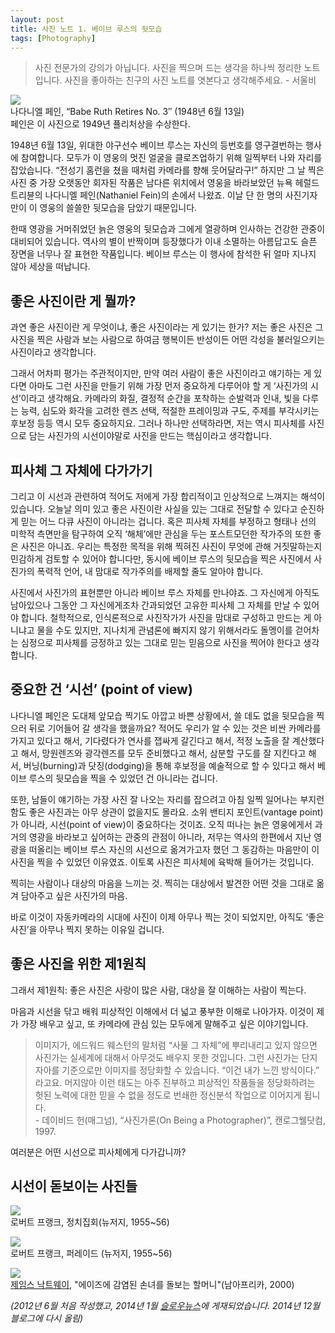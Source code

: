 ```yaml
---
layout: post
title: 사진 노트 1. 베이브 루스의 뒷모습
tags: [Photography] 
---
```


<div id="toc"><p class="toc_title"></p></div>

> 사진 전문가의 강의가 아닙니다. 사진을 찍으며 드는 생각을 하나씩 정리한 노트입니다. 사진을 좋아하는 친구의 사진 노트를 엿본다고 생각해주세요. - 서울비

![](https://farm8.staticflickr.com/7569/15778116048_b915fe9ce0.jpg)   
나다니엘 페인, “Babe Ruth Retires No. 3″ (1948년 6월 13일)   
페인은 이 사진으로 1949년 퓰리처상을 수상한다.


1948년 6월 13일, 위대한 야구선수 베이브 루스는 자신의 등번호를 영구결번하는 행사에 참여합니다. 모두가 이 영웅의 멋진 얼굴을 클로즈업하기 위해 일찍부터 나와 자리를 잡았습니다. “전성기 홈런을 쳤을 때처럼 카메라를 향해 웃어달라구!” 하지만 그 날 찍은 사진 중 가장 오랫동안 회자된 작품은 남다른 위치에서 영웅을 바라보았던 뉴욕 헤럴드 트리뷴의 나다니엘 페인(Nathaniel Fein)의 손에서 나왔죠. 이날 단 한 명의 사진기자만이 이 영웅의 쓸쓸한 뒷모습을 담았기 때문입니다.

한때 영광을 거머쥐었던 늙은 영웅의 뒷모습과 그에게 열광하며 인사하는 건강한 관중이 대비되어 있습니다. 역사의 별이 반짝이며 등장했다가 이내 소멸하는 아름답고도 슬픈 장면을 너무나 잘 표현한 작품입니다. 베이브 루스는 이 행사에 참석한 뒤 얼마 지나지 않아 세상을 떠납니다.

## 좋은 사진이란 게 뭘까?

과연 좋은 사진이란 게 무엇이냐, 좋은 사진이라는 게 있기는 한가? 저는 좋은 사진은 그 사진을 찍은 사람과 보는 사람으로 하여금 행복이든 반성이든 어떤 각성을 불러일으키는 사진이라고 생각합니다.

그래서 어차피 평가는 주관적이지만, 만약 여러 사람이 좋은 사진이라고 얘기하는 게 있다면 아마도 그런 사진을 만들기 위해 가장 먼저 중요하게 다루어야 할 게 ‘사진가의 시선’이라고 생각해요. 카메라의 화질, 결정적 순간을 포착하는 순발력과 인내, 빛을 다루는 능력, 심도와 화각을 고려한 렌즈 선택, 적절한 프레이밍과 구도, 주제를 부각시키는 후보정 등등 역시 모두 중요하지요. 그러나 하나만 선택하라면, 저는 역시 피사체를 사진으로 담는 사진가의 시선이야말로 사진을 만드는 핵심이라고 생각합니다.

## 피사체 그 자체에 다가가기

그리고 이 시선과 관련하여 적어도 저에게 가장 합리적이고 인상적으로 느껴지는 해석이 있습니다. 오늘날 의미 있고 좋은 사진이란 사실을 있는 그대로 전달할 수 있다고 순진하게 믿는 어느 다큐 사진이 아니라는 겁니다. 혹은 피사체 자체를 부정하고 형태나 선의 미학적 측면만을 탐구하여 오직 ‘해체’에만 관심을 두는 포스트모던한 작가주의 또한 좋은 사진은 아니죠. 우리는 특정한 목적을 위해 찍혀진 사진이 무엇에 관해 거짓말하는지 민감하게 검토할 수 있어야 합니다만, 동시에 베이브 루스의 뒷모습을 찍은 사진에서 사진가의 폭력적 언어, 내 맘대로 작가주의를 배제할 줄도 알아야 합니다.

사진에서 사진가의 표현뿐만 아니라 베이브 루스 자체를 만나야죠. 그 자신에게 아직도 남아있으나 그동안 그 자신에게조차 간과되었던 고유한 피사체 그 자체를 만날 수 있어야 합니다. 철학적으로, 인식론적으로 사진작가가 사진을 맘대로 구성하고 만드는 게 아니냐고 물을 수도 있지만, 지나치게 관념론에 빠지지 않기 위해서라도 돌멩이를 걷어차는 심정으로 피사체를 긍정하고 있는 그대로 믿는 믿음으로 사진을 찍어야 한다고 생각합니다.

## 중요한 건 ‘시선’ (point of view)

나다니엘 페인은 도대체 앞모습 찍기도 아깝고 바쁜 상황에서, 쓸 데도 없을 뒷모습을 찍으러 뒤로 기어들어 갈 생각을 했을까요? 적어도 우리가 알 수 있는 것은 비싼 카메라를 가지고 있다고 해서, 기다렸다가 연사를 잽싸게 갈긴다고 해서, 적정 노출을 잘 계산했다고 해서, 망원렌즈와 광각렌즈를 모두 준비했다고 해서, 삼분할 구도를 잘 지킨다고 해서, 버닝(burning)과 닷징(dodging)을 통해 후보정을 예술적으로 할 수 있다고 해서 베이브 루스의 뒷모습을 찍을 수 있었던 건 아니라는 겁니다.

또한, 남들이 얘기하는 가장 사진 잘 나오는 자리를 잡으려고 아침 일찍 일어나는 부지런함도 좋은 사진과는 아무 상관이 없을지도 몰라요. 소위 밴티지 포인트(vantage point)가 아니라, 시선(point of view)이 중요하다는 것이죠. 오직 떠나는 늙은 영웅에게서 과거의 영광을 바라보고 싶어하는 관중의 관점이 아니라, 저무는 역사의 한편에서 지난 영광을 떠올리는 베이브 루스 자신의 시선으로 옮겨가고자 했던 그 동감하는 마음만이 이 사진을 찍을 수 있었던 이유였죠. 이토록 사진은 피사체에 육박해 들어가는 것입니다.

찍히는 사람이나 대상의 마음을 느끼는 것. 찍히는 대상에서 발견한 어떤 것을 그대로 옮겨 담아주고 싶은 사진가의 마음.

바로 이것이 자동카메라의 시대에 사진이 이제 아무나 찍는 것이 되었지만, 아직도 ‘좋은 사진’을 아무나 찍지 못하는 이유일 겁니다.

## 좋은 사진을 위한 제1원칙

그래서 제1원칙: 좋은 사진은 사랑이 많은 사람, 대상을 잘 이해하는 사람이 찍는다.

마음과 시선을 닦고 배워 피상적인 이해에서 더 넓고 풍부한 이해로 나아가자. 이것이 제가 가장 배우고 싶고, 또 카메라에 관심 있는 모두에게 말해주고 싶은 이야기입니다.

> 이미지가, 에드워드 웨스턴의 말처럼 “사물 그 자체”에 뿌리내리고 있지 않으면 사진가는 실세계에 대해서 아무것도 배우지 못한 것입니다. 그런 사진가는 단지 자아를 기준으로만 이미지를 정당화할 수 있습니다. “이건 내가 느낀 방식이다.” 라고요. 머지않아 이런 태도는 아주 진부하고 피상적인 작품들을 정당화하려는 헛된 노력에 대한 믿을 수 없을 정도로 번쇄한 정신분석 작업으로 이어지게 됩니다.   
> \- 데이비드 헌(매그넘), “사진가론(On Being a Photographer)”, 캔로그웰닷컴, 1997.

여러분은 어떤 시선으로 피사체에게 다가갑니까?

## 시선이 돋보이는 사진들

![](https://farm8.staticflickr.com/7550/15779803377_a07fc921ea.jpg)    
로버트 프랭크, 정치집회(뉴저지, 1955~56)

![](https://farm9.staticflickr.com/8597/15778235250_62cda7595d_z.jpg)   
로버트 프랭크, 퍼레이드 (뉴저지, 1955~56)

![](https://farm9.staticflickr.com/8596/15779509609_640528c95a_z.jpg)   
[제임스 낙트웨이](http://www.jamesnachtwey.com/), "에이즈에 감염된 손녀를 돌보는 할머니"(남아프리카, 2000)  


*(2012년 6월 처음 작성했고, 2014년 1월 [슬로우뉴스](http://slownews.kr/17997)에 게재되었습니다. 2014년 12월 블로그에 다시 올림)*

